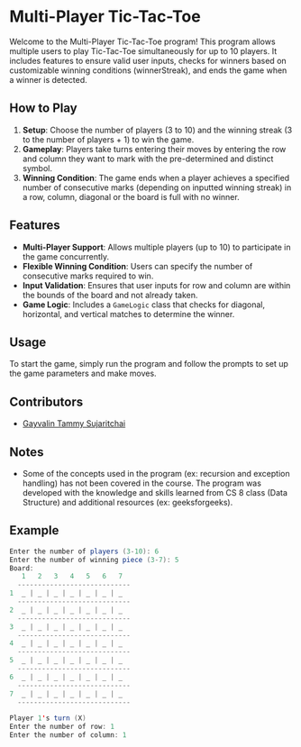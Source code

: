 # Multi-Player Tic-Tac-Toe

Welcome to the Multi-Player Tic-Tac-Toe program! This program allows multiple users to play Tic-Tac-Toe simultaneously for up to 10 players. It includes features to ensure valid user inputs, checks for winners based on customizable winning conditions (winnerStreak), and ends the game when a winner is detected.

## How to Play

1. **Setup**: Choose the number of players (3 to 10) and the winning streak (3 to the number of players + 1) to win the game.
2. **Gameplay**: Players take turns entering their moves by entering the row and column they want to mark with the pre-determined and distinct symbol.
3. **Winning Condition**: The game ends when a player achieves a specified number of consecutive marks (depending on inputted winning streak) in a row, column, diagonal or the board is full with no winner.

## Features

- **Multi-Player Support**: Allows multiple players (up to 10) to participate in the game concurrently.
- **Flexible Winning Condition**: Users can specify the number of consecutive marks required to win.
- **Input Validation**: Ensures that user inputs for row and column are within the bounds of the board and not already taken.
- **Game Logic**: Includes a `GameLogic` class that checks for diagonal, horizontal, and vertical matches to determine the winner.

## Usage

To start the game, simply run the program and follow the prompts to set up the game parameters and make moves.

## Contributors

- [Gayvalin Tammy Sujaritchai](https://www.linkedin.com/in/tammy-suj/)

## Notes

- Some of the concepts used in the program (ex: recursion and exception handling) has not been covered in the course. The program was developed with the knowledge and skills learned from CS 8 class (Data Structure) and additional resources (ex: geeksforgeeks).

## Example

```java
Enter the number of players (3-10): 6
Enter the number of winning piece (3-7): 5
Board: 
   1   2   3   4   5   6   7
  ----------------------------
1  _ | _ | _ | _ | _ | _ | _
  ----------------------------
2  _ | _ | _ | _ | _ | _ | _
  ----------------------------
3  _ | _ | _ | _ | _ | _ | _
  ----------------------------
4  _ | _ | _ | _ | _ | _ | _
  ----------------------------
5  _ | _ | _ | _ | _ | _ | _
  ----------------------------
6  _ | _ | _ | _ | _ | _ | _
  ----------------------------
7  _ | _ | _ | _ | _ | _ | _
  ----------------------------

Player 1's turn (X)
Enter the number of row: 1
Enter the number of column: 1
